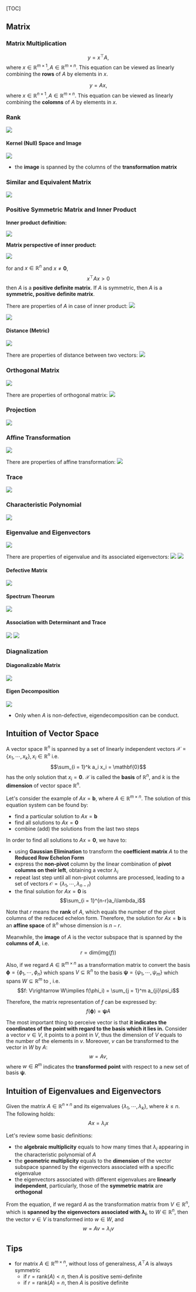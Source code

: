 [TOC]

## Matrix
### Matrix Multiplication
$$y = x^\top A, $$ where $x\in \mathbb{R}^{m\times 1}, A\in \mathbb{R}^{m\times n}$. This equation can be viewed as linearly combining the **rows** of $A$ by elements in $x$.

$$y = Ax, $$ where $x\in \mathbb{R}^{n\times 1}, A\in \mathbb{R}^{m\times n}$. This equation can be viewed as linearly combining the **colomns** of $A$ by elements in $x$.

### Rank
![](../../Resources/mml/rank.png)

#### Kernel (Null) Space and Image
![](../../Resources/mml/kernel%20and%20image.png)

- the **image** is spanned by the columns of the **transformation matrix**

### Similar and Equivalent Matrix
![](../../Resources/mml/similar%20matrix.png)

### Positive Symmetric Matrix and Inner Product

**Inner product definition:**

![](../../Resources/mml/inner%20product%20def.png)

**Matrix perspective of inner product:**

![](../../Resources/mml/inner%20product.png)

for and $x\in \mathbb{R}^n$ and $x\ne \mathbf{0}$, $$x^\top A x>0$$
then $A$ is a **positive definite matrix**. If $A$ is symmetric, then $A$ is a **symmetric, positive definite matrix**.

There are properties of $A$ in case of inner product:
![](../../Resources/mml/property%20of%20inner%20product.png)


![](../../Resources/mml/positive%20semidefinite%20matrix.png)
#### Distance (Metric)

![](../../Resources/mml/distance%20definition.png)

There are properties of distance between two vectors:
![](../../Resources/mml/property%20of%20distance.png)

### Orthogonal Matrix
![](../../Resources/mml/orthoganal%20matrix.png)

There are properties of orthogonal matrix:
![](../../Resources/mml/property%20of%20orthogonal%20matrix.png)

### Projection
![](../../Resources/mml/projection.png)
### Affine Transformation
![](../../Resources/mml/hyperplane.png)

There are properties of affine transformation:
![](../../Resources/mml/property%20of%20hyperplane.png)

### Trace
![](../../Resources/mml/trace.png)

### Characteristic Polynomial
![](../../Resources/mml/polynomial.png)

### Eigenvalue and Eigenvectors
![](../../Resources/mml/eigenvalue.png)

There are properties of eigenvalue and its associated eigenvectors:
![](../../Resources/mml/property%20of%20eigenvalue.png)
![](../../Resources/mml/geometric%20multiplicity.png)

#### Defective Matrix
![](../../Resources/mml/defective.png)

#### Spectrum Theorum
![](../../Resources/mml/spectral%20theorem.png)

#### Association with Determinant and Trace
![](../../Resources/mml/property%20of%20eigenvalue%203.png)
![](../../Resources/mml/property%20of%20eigenvalue%202.png)

### Diagnalization
#### Diagonalizable Matrix
![](../../Resources/mml/diagnalizable.png)

#### Eigen Decomposition
![](../../Resources/mml/eigendecomposition.png)
- Only when $A$ is non-defective, eigendecomposition can be conduct.

## Intuition of Vector Space
A vector space $\mathbb{R}^n$ is spanned by a set of linearly independent vectors $\mathcal{X} = \{x_1,\cdots,x_k\}, x_i\in \mathbb{R}^n$ i.e. $$\sum_{i = 1}^k a_i x_i = \mathbf{0}$$ has the only solution that $x_i = \mathbf{0}$. $\mathcal{X}$ is called the **basis** of $\mathbb{R}^n$, and $k$ is the **dimension** of vector space $\mathbb{R}^n$.

Let's consider the example of $Ax = \mathbf{b}$, where $A\in \mathbb{R}^{m\times n}$. The solution of this equation system can be found by:
- find a particular solution to $Ax = \mathbf{b}$
- find all solutions to $Ax = \mathbf{0}$
- combine (add) the solutions from the last two steps

In order to find all solutions to $Ax = \mathbf{0}$, we have to:
- using **Gaussian Elimination** to transform the **coefficient matrix** $A$ to the **Reduced Row Echelon Form**
- express the **non-pivot** column by the linear combination of **pivot columns on their left**, obtaining a vector $\lambda_i$
- repeat last step until all non-pivot columns are processed, leading to a set of vectors $\mathcal{O} = \{\lambda_1, \cdots, \lambda_{n-r}\}$
- the final solution for $Ax = \mathbf{0}$ is $$\sum_{i = 1}^{n-r}a_i\lambda_i$$

Note that $r$ means the **rank** of $A$, which equals the number of the pivot columns of the reduced echelon form. Therefore, the solution for $Ax = \mathbf{b}$ is an **affine space** of $\mathbb{R}^n$ whose dimension is $n-r$.

Meanwhile, the **image** of $A$ is the vector subspace that is spanned by the **columns of $A$**, i.e. $$r = \mathsf{dim}(\mathsf{img}(f))$$

Also, if we regard $A\in \mathbb{R}^{m\times n}$ as a transformation matrix to convert the basis $\boldsymbol{\phi} = \{\phi_1,\cdots, \phi_n\}$ which spans $V\subseteq \mathbb{R}^n$ to the basis $\boldsymbol{\psi} = \{\psi_1,\cdots, \psi_m\}$ which spans $W\subseteq \mathbb{R}^m$ to , i.e.
$$f: V\rightarrow W\implies f(\phi_i) = \sum_{j = 1}^m a_{ji}\psi_i$$

Therefore, the matrix representation of $f$ can be expressed by:
$$f(\boldsymbol{\phi}) = \boldsymbol{\psi} A$$

The most important thing to perceive vector is that **it indicates the coordinates of the point with regard to the basis which it lies in.** Consider a vector $v\in V$, it points to a point in $V$, thus the dimension of $V$ equals to the number of the elements in $v$. Moreover, $v$ can be transformed to the vector in $W$ by $A$:
$$w = Av,$$ where $w\in R^{m}$ indicates the **transformed point** with respect to a new set of basis $\boldsymbol{\psi}$.

## Intuition of Eigenvalues and Eigenvectors

Given the matrix $A\in \mathbb{R}^{n\times n}$ and its eigenvalues $\{\lambda_1, \cdots, \lambda_k\}$, where $k\le n$. The following holds: $$Ax = \lambda_i x$$

Let's review some basic definitions:
- the **algebraic multiplicity** equals to how many times that $\lambda_i$ appearing in the characteristic polynomial of $A$
- the **geometric multiplicity** equals to the **dimension** of the vector subspace spanned by the eigenvectors associated with a specific eigenvalue
- the eigenvectors associated with different eigenvalues are **linearly independent**, particularly, those of the **symmetric matrix** are **orthogonal**

From the equation, if we regard $A$ as the transformation matrix from $V\in \mathbb{R}^n$, which is **spanned by the eigenvectors associated with $\lambda_i$**, to $W\in \mathbb{R}^n$, then the vector $v\in V$ is transformed into $w\in W$, and $$w=Av = \lambda_i v$$

## Tips
- for matrix $A\in \mathbb{R}^{m\times n}$, without loss of generalness, $A^\top A$ is always symmetric
  - if $r = \mathsf{rank}(A) < n$, then $A$ is positive semi-definite
  - if $r = \mathsf{rank}(A) = n$, then $A$ is positive definite


$$$$